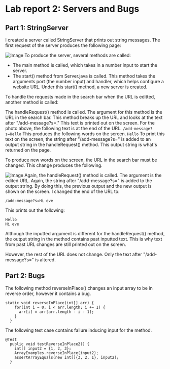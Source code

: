 # Lab report 2: Servers and Bugs

## Part 1: StringServer
I created a server called StringServer that prints out string messages. The first request of the server produces the following page:

![Image](https://user-images.githubusercontent.com/122569733/215231995-69a9c05c-8059-4c3c-ac9d-a43959f86e85.png)
To produce the server, several methods are called: 
- The main method is called, which takes in a number input to start the server.
- The start() method from Server.java is called. This method takes the arguments port (the number input) and handler, which helps configure a website URL. Under this start() method, a new server is created.  

To handle the requests made in the search bar when the URL is editted, another method is called:

The handleRequest() method is called. The argument for this method is the URL in the search bar. This method breaks up the URL and looks at the text after "/add-message?s=." This text is printed out on the screen. For the photo above, the following text is at the end of the URL.
`/add-message?s=Hello`
This produces the following words on the screen.
`Hello`
To print this text on the screen, the string after "/add-message?s=" is added to an output string in the handleRequest() method. This output string is what's returned on the page. 

To produce new words on the screen, the URL in the search bar must be changed. This change produces the following. 

![Image](https://user-images.githubusercontent.com/122569733/215233406-fdbb2a32-e033-4e72-85dd-0055ec5a2c0d.png)
Again, the handleRequest() method is called. The argument is the edited URL. Again, the string after "/add-message?s=" is added to the output string. By doing this, the previous output and the new output is shown on the screen. I changed the end of the URL to: 
```
/add-message?s=Hi eve
```

This prints out the following:

```
Hello
Hi eve
```
Although the inputted argument is different for the handleRequest() method, the output string in the method contains past inputted text. This is why text from past URL changes are still printed out on the screen.

However, the rest of the URL does not change. Only the text after "/add-message?s=" is altered.
## Part 2: Bugs 
The following method reverseInPlace() changes an input array to be in reverse order, however it contains a bug.
```
static void reverseInPlace(int[] arr) {
    for(int i = 0; i < arr.length; i += 1) {
      arr[i] = arr[arr.length - i - 1];
    }
  }
```
The following test case contains failure inducing input for the method.
``` 
@Test
  public void testReverseInPlace2() {
    int[] input2 = {1, 2, 3};
    ArrayExamples.reverseInPlace(input2);
    assertArrayEquals(new int[]{3, 2, 1}, input2);
  }
  ```
  
